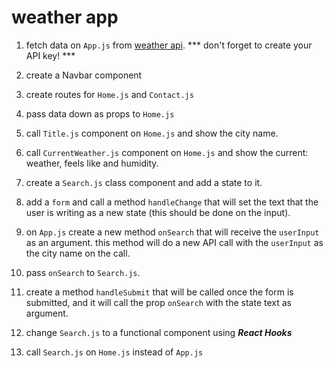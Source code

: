 # weather app

1. fetch data on `App.js` from [weather api](https://openweathermap.org/forecast5). *** don't forget to create your API key! ***

2. create a Navbar component

3. create routes for `Home.js` and `Contact.js`

4. pass data down as props to `Home.js`

5. call `Title.js` component on `Home.js` and show the city name.

6. call `CurrentWeather.js` component on `Home.js` and show the current: weather, feels like and humidity.

7. create a `Search.js` class component and add a state to it.

8. add a `form` and call a method `handleChange` that will set the text that the user is writing as a new state (this should be done on the input).

9. on `App.js` create a new method `onSearch` that will receive the `userInput` as an argument. this method will do a new API call with the `userInput` as the city name on the call.

10. pass `onSearch` to `Search.js`.

11. create a method `handleSubmit` that will be called once the form is submitted, and it will call the prop `onSearch` with the state text as argument.

12. change `Search.js` to a functional component using ***React Hooks***

13. call `Search.js` on `Home.js` instead of `App.js`
